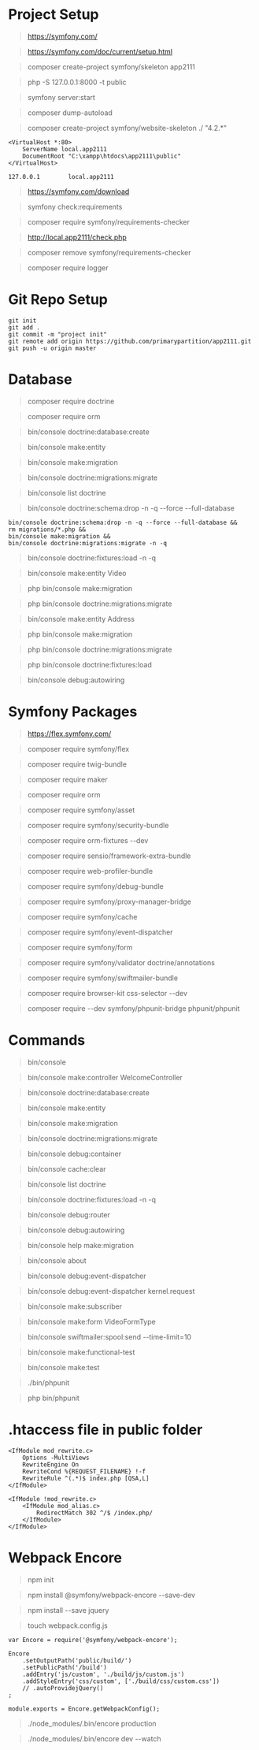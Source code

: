 # Project Setup

> https://symfony.com/

> https://symfony.com/doc/current/setup.html

> composer create-project symfony/skeleton app2111

> php -S 127.0.0.1:8000 -t public

> symfony server:start

> composer dump-autoload

> composer create-project symfony/website-skeleton ./ "4.2.*"

``` 
<VirtualHost *:80>   
	ServerName local.app2111
	DocumentRoot "C:\xampp\htdocs\app2111\public" 
</VirtualHost>
```

```
127.0.0.1        local.app2111
```

> https://symfony.com/download

> symfony check:requirements

> composer require symfony/requirements-checker

> http://local.app2111/check.php

> composer remove symfony/requirements-checker

> composer require logger


# Git Repo Setup 

```
git init
git add .
git commit -m "project init"
git remote add origin https://github.com/primarypartition/app2111.git
git push -u origin master
```


# Database 

> composer require doctrine

> composer require orm

> bin/console doctrine:database:create
 
> bin/console make:entity

> bin/console make:migration

> bin/console doctrine:migrations:migrate

> bin/console list doctrine

> bin/console doctrine:schema:drop -n -q --force --full-database

```
bin/console doctrine:schema:drop -n -q --force --full-database &&
rm migrations/*.php &&
bin/console make:migration &&
bin/console doctrine:migrations:migrate -n -q 
```

> bin/console doctrine:fixtures:load -n -q

> bin/console make:entity Video

> php bin/console make:migration

> php bin/console doctrine:migrations:migrate

> bin/console make:entity Address

> php bin/console make:migration

> php bin/console doctrine:migrations:migrate

> php bin/console doctrine:fixtures:load

> bin/console debug:autowiring


# Symfony Packages

> https://flex.symfony.com/

> composer require symfony/flex

> composer require twig-bundle

> composer require maker

> composer require orm

> composer require symfony/asset

> composer require symfony/security-bundle

> composer require orm-fixtures --dev

> composer require sensio/framework-extra-bundle

> composer require web-profiler-bundle

> composer require symfony/debug-bundle

> composer require symfony/proxy-manager-bridge

> composer require symfony/cache

> composer require symfony/event-dispatcher

> composer require symfony/form

> composer require symfony/validator doctrine/annotations

> composer require symfony/swiftmailer-bundle

> composer require browser-kit css-selector --dev

> composer require --dev symfony/phpunit-bridge phpunit/phpunit


# Commands

> bin/console

> bin/console make:controller WelcomeController

> bin/console doctrine:database:create

> bin/console make:entity

> bin/console make:migration

> bin/console doctrine:migrations:migrate

> bin/console debug:container

> bin/console cache:clear

> bin/console list doctrine

> bin/console doctrine:fixtures:load -n -q

> bin/console debug:router

> bin/console debug:autowiring

> bin/console help make:migration

> bin/console about

> bin/console debug:event-dispatcher

> bin/console debug:event-dispatcher kernel.request

> bin/console make:subscriber

> bin/console make:form VideoFormType

> bin/console swiftmailer:spool:send --time-limit=10

> bin/console make:functional-test

> bin/console make:test

> ./bin/phpunit

> php bin/phpunit


# .htaccess file in public folder

```
<IfModule mod_rewrite.c>
    Options -MultiViews
    RewriteEngine On
    RewriteCond %{REQUEST_FILENAME} !-f
    RewriteRule ^(.*)$ index.php [QSA,L]
</IfModule>

<IfModule !mod_rewrite.c>
    <IfModule mod_alias.c>
        RedirectMatch 302 ^/$ /index.php/
    </IfModule>
</IfModule>
```


# Webpack Encore

> npm init

> npm install @symfony/webpack-encore --save-dev

> npm install --save jquery

> touch webpack.config.js

```
var Encore = require('@symfony/webpack-encore');

Encore
    .setOutputPath('public/build/')
    .setPublicPath('/build')
    .addEntry('js/custom', './build/js/custom.js')
    .addStyleEntry('css/custom', ['./build/css/custom.css'])
    // .autoProvidejQuery()
;

module.exports = Encore.getWebpackConfig();
```

> ./node_modules/.bin/encore production

> ./node_modules/.bin/encore dev --watch
